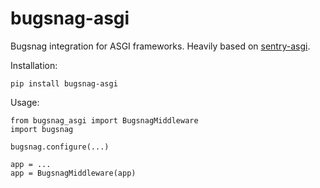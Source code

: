 # bugsnag-asgi

Bugsnag integration for ASGI frameworks.  Heavily based on [sentry-asgi](https://github.com/encode/sentry-asgi).

Installation:
```
pip install bugsnag-asgi
```

Usage:
```
from bugsnag_asgi import BugsnagMiddleware
import bugsnag

bugsnag.configure(...)

app = ...
app = BugsnagMiddleware(app)
```
